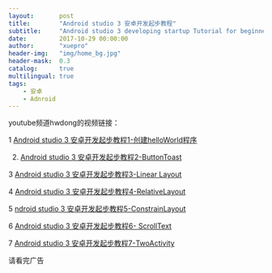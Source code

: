 ```yaml
---
layout:       post
title:        "Android studio 3 安卓开发起步教程"
subtitle:     "Android studio 3 developing startup Tutorial for beginners"
date:         2017-10-29 00:00:00
author:       "xuepro"
header-img:   "img/home_bg.jpg"
header-mask:  0.3
catalog:      true
multilingual: true
tags:
    - 安卓
    - Adnroid
---
```


youtube频道hwdong的视频链接：

1 [Android studio 3 安卓开发起步教程1-创建helloWorld程序](https://youtu.be/jOrCGPY3e1s)

2. [Android studio 3 安卓开发起步教程2-ButtonToast](https://youtu.be/By3fXqGoTjw)

3 [Android studio 3 安卓开发起步教程3-Linear Layout](https://youtu.be/RTOtDfiQM9U)

4 [Android studio 3 安卓开发起步教程4-RelativeLayout](https://youtu.be/6-PxOZnly2k)

5 [ndroid studio 3 安卓开发起步教程5-ConstrainLayout](https://youtu.be/sEZfif3LBzo)

6 [Android studio 3 安卓开发起步教程6- ScrollText](https://youtu.be/BevuapSL9uM)

7  [Android studio 3 安卓开发起步教程7-TwoActivity](https://youtu.be/V2ubo03GydE)

请看完广告
